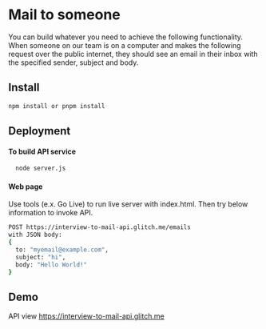 
# Mail to someone

You can build whatever you need to achieve the following functionality. When someone on our team is on a computer and makes the following request over the public internet, they should see an email in their inbox with the specified sender, subject and body.


## Install

```bash
npm install or pnpm install
```

## Deployment

#### To build API service

```bash
  node server.js
```

#### Web page
Use tools (e.x. Go Live) to run live server with index.html. Then try below information to invoke API.

```bash
POST https://interview-to-mail-api.glitch.me/emails
with JSON body:
{
  to: "myemail@example.com",
  subject: "hi",
  body: "Hello World!"
}

```

## Demo
API view https://interview-to-mail-api.glitch.me




